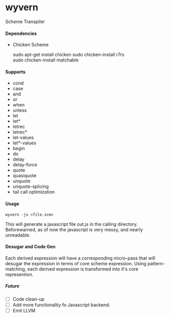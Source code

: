 # wyvern
Scheme Transpiler 

#### Dependencies 
- Chicken Scheme

	sudo apt-get install chicken
	sudo chicken-install r7rs	 
	sudo chicken-install matchable

#### Supports
- cond			
- case 						
- and 				
- or  				
- when    			
- unless 			
- let     			
- let*    			
- letrec  			
- letrec*  			
- let-values  		
- let*-values 		
- begin  				
- do  				
- delay 			
- delay-force 
- quote
- quasiquote
- unquote
- unquote-splicing
- tail call optimization 

#### Usage 
	wyvern -js <file.scm>
	
This will generate a javascript file out.js in the calling directory. 
Beforewarned, as of now the javascript is very messy, and nearly unreadable.


#### Desugar and Code Gen
Each derived expression will have a corresponding micro-pass that will desugar the expression in terms of core scheme expression. Using pattern-matching, each derived expression is transformed into it's core represention.





##### Future

- [ ] Code clean-up
- [ ] Add more functionality fo Javascript backend.
- [ ] Emit LLVM
